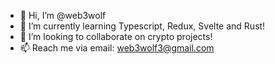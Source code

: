 - 👋 Hi, I’m @web3wolf
- 🌱 I’m currently learning Typescript, Redux, Svelte and Rust!
- 💞️ I’m looking to collaborate on crypto projects!
- 📫 Reach me via email: web3wolf3@gmail.com

<!---
web3wolf/web3wolf is a ✨ special ✨ repository because its `README.md` (this file) appears on your GitHub profile.
You can click the Preview link to take a look at your changes.
--->
